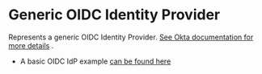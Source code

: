 # Generic OIDC Identity Provider

Represents a generic OIDC Identity
Provider. [See Okta documentation for more details](https://developer.okta.com/docs/api/resources/idps/#add-generic-openid-connect-identity-provider)
.

- A basic OIDC IdP example [can be found here](./generic_oidc.tf)
